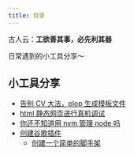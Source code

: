 ```yaml
---
title: 目录
---
```


古人云：**工欲善其事，必先利其器**

日常遇到的小工具分享～

## 小工具分享

-   [告别 CV 大法，plop 生成模板文件](/accumulate/tool/1.html)
-   [html 静态网页进行真机调试](/accumulate/tool/2.html)
-   [你还不知道用 nvm 管理 node 吗](/accumulate/tool/3.html)
-   [创建谷歌插件](/accumulate/tool/4.html)
    -   [创建一个简单的脚手架](/accumulate/tool/5.html)
